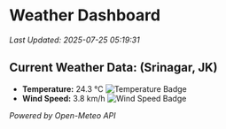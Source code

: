 
# Weather Dashboard

_Last Updated: 2025-07-25 05:19:31_

## Current Weather Data: (Srinagar, JK)
- **Temperature:** 24.3 °C ![Temperature Badge](https://img.shields.io/badge/Temperature-Medium%20Temp-green)
- **Wind Speed:** 3.8 km/h ![Wind Speed Badge](https://img.shields.io/badge/Wind%20Speed-Light%20Wind-blue)

*Powered by Open-Meteo API*

